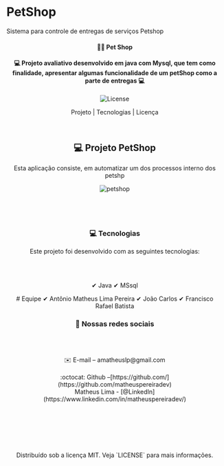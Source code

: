 # PetShop
Sistema para controle de entregas de serviços Petshop
<center>
<h4 align="center"> 
	👨‍💻 Pet Shop
</h4>
<h4 align="center"> 
	💻 Projeto avaliativo desenvolvido em java com Mysql, que tem como finalidade, apresentar algumas funcionalidade de um petShop como a parte de entregas 💻
</h4>

<p align="center">
  <img alt="License" src="https://img.shields.io/badge/license-MIT-brightgreen">
<p>

<p align="center">
  Projeto |
  Tecnologias |
  Licença
</p>
<p>&nbsp;&nbsp;</p>

## 💻 Projeto PetShop

Esta aplicação consiste, em automatizar um dos processos interno dos petshp
<p align="center" width="70%">
  <img alt="petshop" src="https://github.com/matheuspereiradev/ProjetoPetShop/blob/master/petshop.gif"> 
<p>
<p>&nbsp;&nbsp;</p>

</br>
<h3 align="center">💻 Tecnologias</h3>
<p align="center">
Este projeto foi desenvolvido com as seguintes tecnologias:
</p>
</br></br>
<p align="center">
✔ Java
✔ MSsql
<p>
	
<p align="center">
# Equipe
✔ Antônio Matheus Lima Pereira
✔ João Carlos
✔ Francisco Rafael Batista

<p>
<h3 align="center">🔗 Nossas redes sociais</h3> 
</br>
<p align="center">

</br>
✉️ E-mail – amatheuslp@gmail.com
</br>
</br>
:octocat: Github –[https://github.com/](https://github.com/matheuspereiradev)
</br>
Matheus Lima - [@LinkedIn](https://www.linkedin.com/in/matheuspereiradev/)

</br></br></br></br></br>
<p align="center">
Distribuído sob a licença MIT. Veja `LICENSE` para mais informações.
</p>

</p>
